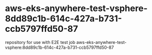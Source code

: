 # aws-eks-anywhere-test-vsphere-8dd89c1b-614c-427a-b731-ccb5797ffd50-87
repository for use with E2E test job aws-eks-anywhere-test-vsphere:8dd89c1b-614c-427a-b731-ccb5797ffd50-87
